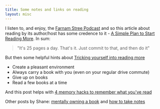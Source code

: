 ```yaml
---
title: Some notes and links on reading
layout: misc
---
```

I listen to, and enjoy, the [Farnam Stree Podcast]() and so this article about reading by its author/host has some credence to it - [A Simple Plan to Start Reading More](https://www.lifehacker.com.au/2016/02/a-simple-plan-to-start-reading-more/). In sum:

> "It's 25 pages a day. That's it. Just commit to that, and then do it"

But then some helpful hints about [Tricking yourself into reading more](https://www.lifehacker.com.au/2017/02/how-i-tricked-myself-into-reading-more-books/)

* Create a pleasant environment
* Always carry a book with you (even on your regular drive commute)
* Give up on books
* Read a few books at a time

And this post helps with [4 memory hacks to remember what you've read](https://betterhumans.coach.me/if-you-forget-as-fast-as-you-read-this-is-for-you-afe1aaf04b7d)

Other posts by Shane: [mentally owning a book](https://medium.com/the-mission/mentally-owning-a-book-e197de2a1d3b) and [how to take notes](https://www.farnamstreetblog.com/2013/11/taking-notes-while-reading/)
